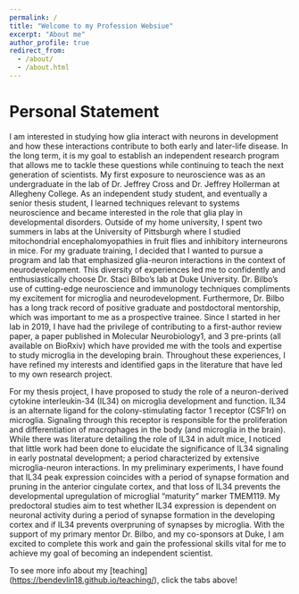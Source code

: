 ```yaml
---
permalink: /
title: "Welcome to my Profession Websiue"
excerpt: "About me"
author_profile: true
redirect_from: 
  - /about/
  - /about.html
---
```


Personal Statement
====
I am interested in studying how glia interact with neurons in development and how these interactions
contribute to both early and later-life disease. In the long term, it is my goal to establish an independent
research program that allows me to tackle these questions while continuing to teach the next generation of
scientists. My first exposure to neuroscience was as an undergraduate in the lab of Dr. Jeffrey Cross and Dr.
Jeffrey Hollerman at Allegheny College. As an independent study student, and eventually a senior thesis
student, I learned techniques relevant to systems neuroscience and became interested in the role that glia play
in developmental disorders. Outside of my home university, I spent two summers in labs at the University of
Pittsburgh where I studied mitochondrial encephalomyopathies in fruit flies and inhibitory interneurons in mice.
For my graduate training, I decided that I wanted to pursue a program and lab that emphasized glia-neuron
interactions in the context of neurodevelopment. This diversity of experiences led me to confidently and
enthusiastically choose Dr. Staci Bilbo’s lab at Duke University. Dr. Bilbo’s use of cutting-edge
neuroscience and immunology techniques compliments my excitement for microglia and neurodevelopment.
Furthermore, Dr. Bilbo has a long track record of positive graduate and postdoctoral mentorship, which was
important to me as a prospective trainee. Since I started in her lab in 2019, I have had the privilege of
contributing to a first-author review paper, a paper published in Molecular Neurobiology1, and 3 pre-prints (all
available on BioRxiv) which have provided me with the tools and expertise to study microglia in the developing
brain. Throughout these experiences, I have refined my interests and identified gaps in the literature that have
led to my own research project.

For my thesis project, I have proposed to study the role of a neuron-derived cytokine interleukin-34 (IL34)
on microglia development and function. IL34 is an alternate ligand for the colony-stimulating factor 1 receptor
(CSF1r) on microglia. Signaling through this receptor is responsible for the proliferation and differentiation of
macrophages in the body (and microglia in the brain). While there was literature detailing the role of IL34 in
adult mice, I noticed that little work had been done to elucidate the significance of IL34 signaling in early
postnatal development; a period characterized by extensive microglia-neuron interactions. In my preliminary
experiments, I have found that IL34 peak expression coincides with a period of synapse formation and pruning
in the anterior cingulate cortex, and that loss of IL34 prevents the developmental upregulation of microglial
“maturity” marker TMEM119. My predoctoral studies aim to test whether IL34 expression is dependent on
neuronal activity during a period of synapse formation in the developing cortex and if IL34 prevents overpruning
of synapses by microglia. With the support of my primary mentor Dr. Bilbo, and my co-sponsors at
Duke, I am excited to complete this work and gain the professional skills vital for me to achieve my goal of
becoming an independent scientist.

To see more info about my [teaching] (https://bendevlin18.github.io/teaching/), click the tabs above!